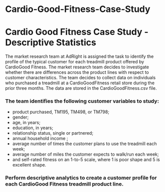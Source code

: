 # Cardio-Good-Fitness-Case-Study
# Cardio Good Fitness Case Study - Descriptive Statistics
The market research team at AdRight is assigned the task to identify the profile of the typical customer for each treadmill product offered by CardioGood Fitness. The market research team decides to investigate whether there are differences across the product lines with respect to customer characteristics. The team decides to collect data on individuals who purchased a treadmill at a CardioGoodFitness retail store during the prior three months. The data are stored in the CardioGoodFitness.csv file.

### The team identifies the following customer variables to study: 
  - product purchased, TM195, TM498, or TM798; 
  - gender; 
  - age, in years; 
  - education, in years; 
  - relationship status, single or partnered; 
  - annual household income ; 
  - average number of times the customer plans to use the treadmill each week; 
  - average number of miles the customer expects to walk/run each week; 
  - and self-rated fitness on an 1-to-5 scale, where 1 is poor shape and 5 is excellent shape.

### Perform descriptive analytics to create a customer profile for each CardioGood Fitness treadmill product line.

